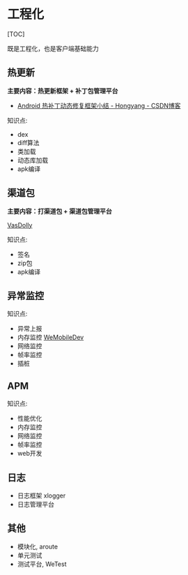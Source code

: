 # 工程化

[TOC]

既是工程化，也是客户端基础能力

## 热更新

**主要内容：热更新框架 + 补丁包管理平台**

+ [Android 热补丁动态修复框架小结 - Hongyang - CSDN博客](https://blog.csdn.net/lmj623565791/article/details/49883661)

知识点:

+ dex
+ diff算法
+ 类加载
+ 动态库加载
+ apk编译

## 渠道包

**主要内容：打渠道包 + 渠道包管理平台**

[VasDolly](https://juejin.im/post/5ad47f466fb9a028d82c3e29)

知识点:

+ 签名
+ zip包
+ apk编译

## 异常监控

知识点:

+ 异常上报
+ 内存监控 [WeMobileDev](https://mp.weixin.qq.com/s/KtGfi5th-4YHOZsEmTOsjg)
+ 网络监控
+ 帧率监控
+ 插桩

## APM

知识点:

+ 性能优化
+ 内存监控
+ 网络监控
+ 帧率监控
+ web开发

## 日志

+ 日志框架 xlogger
+ 日志管理平台

## 其他

+ 模块化, aroute
+ 单元测试
+ 测试平台, WeTest